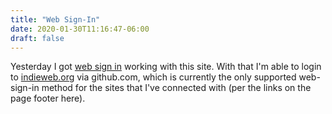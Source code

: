 ```yaml
---
title: "Web Sign-In"
date: 2020-01-30T11:16:47-06:00
draft: false
---
```


Yesterday I got [web sign in](https://indieweb.org/How_to_set_up_web_sign-in_on_your_own_domain) working with this site.
With that I'm able to login to [indieweb.org](https://indieweb.org/) via github.com, which is currently the only supported web-sign-in method for the sites that I've connected with (per the links on the page footer here).



